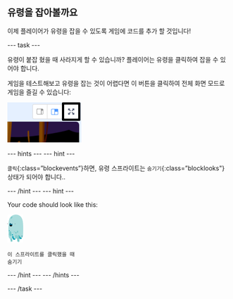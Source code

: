 ## 유령을 잡아볼까요

이제 플레이어가 유령을 잡을 수 있도록 게임에 코드를 추가 할 것입니다!

\--- task \---

유령이 붙잡 혔을 때 사라지게 할 수 있습니까? 플레이어는 유령을 클릭하여 잡을 수 있어야 합니다.

게임을 테스트해보고 유령을 잡는 것이 어렵다면 이 버튼을 클릭하여 전체 화면 모드로 게임을 즐길 수 있습니다:

![스크린샷](images/ghost-fullscreen-annotated.png)

\--- hints \--- \--- hint \---

`클릭`{:class=”blockevents”}하면, 유령 스프라이트는 `숨기기`{:class=”blocklooks"} 상태가 되어야 합니다..

\--- /hint \--- \--- hint \---

Your code should look like this:

![유령 스프라이트](images/ghost-sprite.png)

```blocks3
이 스프라이트를 클릭했을 때
숨기기
```

\--- /hint \--- \--- /hints \---

\--- /task \---